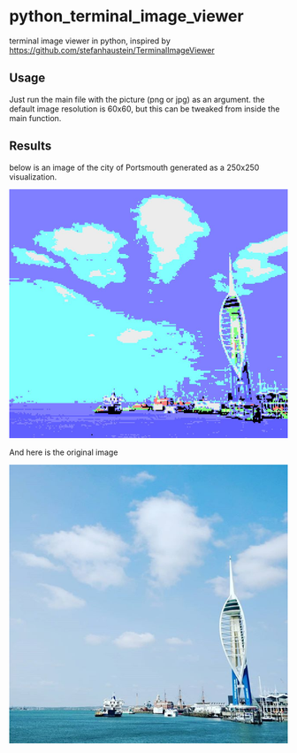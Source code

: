 # python_terminal_image_viewer

terminal image viewer in python, inspired by https://github.com/stefanhaustein/TerminalImageViewer

## Usage

Just run the main file with the picture (png or jpg) as an argument. the default image resolution is 60x60, but this can be tweaked from inside the main function.

## Results

below is an image of the city of Portsmouth generated as a 250x250 visualization.

![Rendered](assets/pompey_generated.jpg)

And here is the original image


![Original](assets/pompey.jpg)
